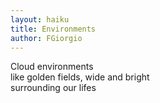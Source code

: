 ```yaml
---
layout: haiku
title: Environments
author: FGiorgio
---
```


Cloud environments<br>
like golden fields, wide and bright<br>
surrounding our lifes<br>
